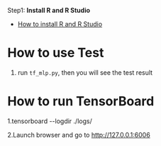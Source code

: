 Step1: **Install R and R Studio**
* [How to install R and R Studio](https://github.com/ivan0124/python-programming/wiki/How-to-install-R-and-R-Studio)


# How to use Test
1. run `tf_mlp.py`, then you will see the test result

# How to run TensorBoard
1.tensorboard --logdir ./logs/

2.Launch browser and go to http://127.0.0.1:6006
